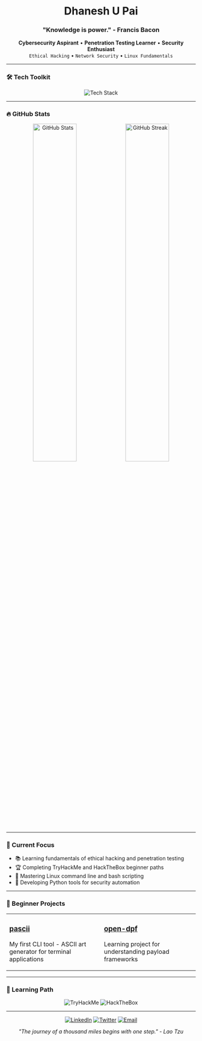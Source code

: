 <h1 align="center">Dhanesh U Pai</h1>
<h3 align="center">"Knowledge is power." - Francis Bacon</h3>

<p align="center">
  <strong>Cybersecurity Aspirant</strong> • <strong>Penetration Testing Learner</strong> • <strong>Security Enthusiast</strong><br>
  <code>Ethical Hacking</code> • <code>Network Security</code> • <code>Linux Fundamentals</code>
</p>

---

### 🛠️ Tech Toolkit

<p align="center">
  <img src="https://skillicons.dev/icons?i=linux,bash,python,java,c,git,docker,vim" alt="Tech Stack"/>
</p>

---

### 🔥 GitHub Stats

<p align="center">
  <img src="https://github-readme-stats.vercel.app/api?username=cxuri&show_icons=true&theme=radical&hide_border=true&hide=issues,prs" alt="GitHub Stats" width="48%"/>
  <img src="https://github-readme-streak-stats.herokuapp.com/?user=cxuri&theme=radical&hide_border=true" alt="GitHub Streak" width="48%"/>
</p>

---

### 🎯 Current Focus

- 📚 Learning fundamentals of ethical hacking and penetration testing
- 🏆 Completing TryHackMe and HackTheBox beginner paths
- 🐧 Mastering Linux command line and bash scripting
- 🐍 Developing Python tools for security automation

---

### 🌱 Beginner Projects

<table>
  <tr>
    <td width="50%">
      <h3><a href="https://github.com/cxuri/pascii">pascii</a></h3>
      <p>My first CLI tool - ASCII art generator for terminal applications</p>
    </td>
    <td width="50%">
      <h3><a href="https://github.com/cxuri/open-dpf">open-dpf</a></h3>
      <p>Learning project for understanding payload frameworks</p>
    </td>
  </tr>
</table>

---

### 🏅 Learning Path

<p align="center">
  <img src="https://img.shields.io/badge/TryHackMe-Learning%20Path-9FEF00?style=for-the-badge&logo=tryhackme" alt="TryHackMe">
  <img src="https://img.shields.io/badge/HackTheBox-Starting%20Out-9FEF00?style=for-the-badge&logo=hackthebox" alt="HackTheBox">
</p>

---

<p align="center">
  <a href="https://www.linkedin.com/in/[your-profile]"><img src="https://img.shields.io/badge/-LinkedIn-0077B5?style=for-the-badge&logo=linkedin&logoColor=white" alt="LinkedIn"></a>
  <a href="https://twitter.com/[your-handle]"><img src="https://img.shields.io/badge/-Twitter-1DA1F2?style=for-the-badge&logo=twitter&logoColor=white" alt="Twitter"></a>
  <a href="mailto:your-email@example.com"><img src="https://img.shields.io/badge/-Email-D14836?style=for-the-badge&logo=gmail&logoColor=white" alt="Email"></a>
</p>

<p align="center">
  <em>"The journey of a thousand miles begins with one step." - Lao Tzu</em>
</p>

